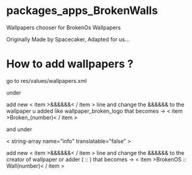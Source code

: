 packages_apps_BrokenWalls
=======================================

Wallpapers chooser for BrokenOs Wallpapers

Originally Made by Spacecaker, Adapted for us...

How to add wallpapers ? 
=======================

go to res/values/wallpapers.xml

under <string-array name="wallpapers" translatable="false"> 

add new < item >&&&&&&< / item > line and change the &&&&&& to the wallpaper u added like wallpaper_broken_logo that becomes ->
< item >Broken_(number)< / item >

and under 

< string-array name="info" translatable="false" >

add new < item >&&&&&&< / item > line and change the &&&&&& to the creator of wallpaper or adder ( <creator> :: <wall> ) that becomes ->
< item >BrokenOS :: Wall(number)< / item >
